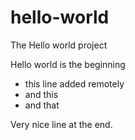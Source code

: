 # hello-world

The Hello world project

Hello world is the beginning

- this line added remotely
- and this
- and that

Very nice line at the end.